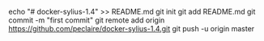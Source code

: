 echo "# docker-sylius-1.4" >> README.md
git init
git add README.md
git commit -m "first commit"
git remote add origin https://github.com/peclaire/docker-sylius-1.4.git
git push -u origin master

